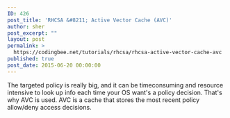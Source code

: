 ```yaml
---
ID: 426
post_title: 'RHCSA &#8211; Active Vector Cache (AVC)'
author: sher
post_excerpt: ""
layout: post
permalink: >
  https://codingbee.net/tutorials/rhcsa/rhcsa-active-vector-cache-avc
published: true
post_date: 2015-06-20 00:00:00
---
```

The targeted policy is really big, and it can be timeconsuming and resource intensive to look up info each time your OS want's a policy decision. That's why AVC is used. AVC is a cache that stores the most recent policy allow/deny access decisions.